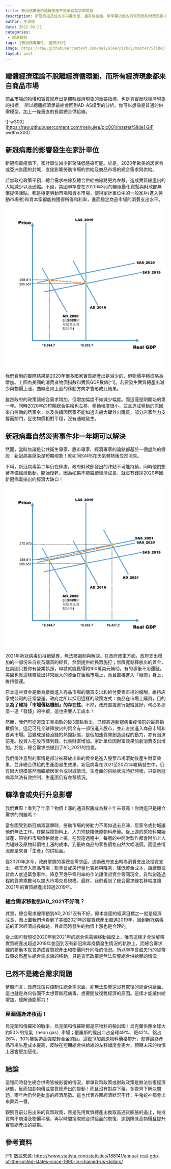 ```yaml
---
title: 新冠病毒後的通貨膨脹不是單純需求面問題
description: 新冠病毒造成的不只需求面，還有供給面，單單需求面的貨幣政策和財政政策不足以解決新冠病毒後續的經濟問題
author: 李玫郁
date: 2022-03-21
categories:
 - 經濟觀點
tags: [新冠病毒事件, 經濟評析]
image: https://raw.githubusercontent.com/meiyulee/pic001/master/Slide3.GIF
layout: post
---
```


## 總體經濟理論不脫離經濟循環圖，而所有經濟現象都來自商品市場

商品市場的物價和實質總產出是觀察經濟現象的重要指標，也是真實反映經濟現象的指標。
所以總體經濟學最終會回到AD-AS模型的分析。你可以想像是普通的供需模型，加上一條垂直的長期總合供給線。

![-w300](https://raw.githubusercontent.com/meiyulee/pic001/master/Slide1.GIF width=300)

## 新冠病毒的影響發生在家計單位

新冠病毒疫情下，家計單位減少群聚降低感染可能。於是，2020年歐美的居家令或亞洲各國的封城，直接影響勞動市場的供給及商品市場的總合需求與供給。

若無政府政策干預，總合需求曲線及總合供給曲線將更為左移，造成實質總產出的大幅減少以及通縮。不過，美國聯準會在2020年3月的無限量化寬鬆與財政部無償提供津貼，都是穩定勞動市場和資本市場，使得家計單位中的一般家戶(進入勞動市場者)和資本家都能夠獲得所得和利率，進而穩定商品市場的消費支出水平。

![第二圖](https://raw.githubusercontent.com/meiyulee/pic001/master/Slide2.GIF)

我們看到的實際結果是2020年很多國家實質總產出是減少的，但物價平穩或略為增加。上圖為美國的消費者物價指數和實質GDP數值[^1]。若要發生實質總產出減少與物價上漲，曲線應如上圖的移動方向才會形成此結果。

雖然政府的政策讓總合需求增加，但增加幅度不如減少幅度。而這僅是剛開始的第一年。同時2020年的短期總合供給也左移，移動幅度很小，並且造成移動的原因來自勞動的居家令，以及後續因居家不能如過去般大肆外出購買，部分店家無力支撐而關門，促使物價相對平穩，沒有通縮發生。

## 新冠病毒自然災害事件非一年期可以解決

然而，當時無論是公共衛生專家、股市專家、經濟專家的論點都基於一個虛無的假設：新冠病毒感染是短期現象！就如同SARS在天氣轉熱後忽然消失。

不料，新冠病毒第二年仍在肆虐。政府財政部發出的津貼不可能持續，同時他們想著準備經濟啟動，開始復甦。因為如果不能繼續經濟成長，就沒有錢還2020年因新冠病毒搞出的經濟大缺口！

![](https://raw.githubusercontent.com/meiyulee/pic001/master/Slide3.GIF)

2021年新冠病毒仍持續變異，無法被遏制與解決。在政府政策方面，政府支出增加的一部份來自疫苗購買的經費，無償提供給民眾施打；無限寬鬆釋放出的資金，在美國只要你有營業執照，申請就能獲得約100萬美元補助，有的事後不用還錢。美國也就這樣釋放出非常龐大的資金在金融市場上，而且直接進入「廠商」身上，維持營運。

原本這些資金是做為廠商進入商品市場的購買支出和給付要素市場的報酬，維持店家或公司的正常營運。政府之所以採用這樣的政策方式：商品在市場上購買，目的是**為了維持「市場價格機制」的存在性**。不然，政府直接進行配給就好，何必多那麼一道「發錢」的手續，這也需要人工成本！

然而，我們可從道瓊工業指數的破3萬點看出，已經高過新冠病毒疫情前的最高指數價位。這足可見全球釋放出的資金有一部份進入股市，並非直接進入商品市場和要素市場。這變成是錢滾錢的熱錢狀態，是個加速貨幣創造過程的動力，亦有泡沫前兆。投資人在股市賺到錢，代表財富增加。家計單位因財富效果加劇消費支出增加。於是，總合需求曲線到了AD_2021的位置。

我們得注意到的事情是部分被釋放出來的資金是進入股票市場滾動後產生財富效果，並非總合供給的生產面發生效果。新冠病毒在2021至2022年繼續發生中，仍有因大規模感然而繼續居家令或封城情況。生產面的供給狀況時好時壞，只要新冠病毒無法有效控制，生產面仍有左移情況。

## 聯準會或央行升息影響

我們實際上看到了什麼？物價上漲的通貨膨脹成為數十年來最高！你說這只是總合需求的問題嗎？

當各國受到新冠病毒襲擊時，勞動市場的勞動力不再如過去充沛，居家令或封城讓他們無法工作。在開採原物料上，人力短缺降低原物料產量。從上游的原物料開始減產，原物料市場價格就會上揚。在製造過程中，每層的中間財製作都會附加上人力短缺及原物料價格上漲的成本，到最終商品的零售價格自然大幅漲價。而這些情況都是來自「生產」的供給面。

從2020年迄今，政府掌握的事總合需求面，透過政府支出轉為消費支出及投資支出，補充進入商品市場；聯準會或央行量化寬鬆與降息，降低資金成本，讓廠商或貸款人度過緊急事件。降息至幾乎零利率的作法讓借貸資金等同現金，貨幣創造過程的貨幣乘數可以擴大市場交易規模。最終，我們看到了總合需求線右移幅度讓2021年的實質總產出超過2019年。

### 總合需求移動到AD_2021不好嗎？

其實，總合需求線移動到AD_2021沒有不好。原本各國的經濟目標之一就是經濟成長，而上圖我們也看到了美國2021年的實質總產出超過2019年，回到新冠病毒前的正常經濟成長軌跡。與此同時發生的物價上漲也是合理的。

從上圖可發現從2020年到2021年的總合供需線移動幅度上，唯有這樣才合理解釋實質總產出超過2019年並回到沒有新冠病毒疫情發生情況的軌跡上。而總合需求線的移動本就會造成實質總產出和物價同升同降的情況。所以聯準會或央行的貨幣政策必然產生總合需求線的移動，只是貨幣政策是無法影響總合供給面的情況。

## 已然不是總合需求問題

整體而言，政府政策只控制住總合需求面，卻無法影響還沒有恢復的總合供給面。這也就是為何各國不太想管新冠病毒，想要開放復甦經濟的原因。這樣才能讓供給增加，緩解通膨壓力！


### 屋漏偏逢連夜雨！

烏克蘭和俄羅斯的戰爭，烏克蘭和俄羅斯都是原物料的輸出國！烏克蘭供應全球大約50%的氖氣（neon gas）市場；俄羅斯的鎳出口占全球49%、鈀42%、鋁占26%，30%能製造高強度輕合金的鈦。這戰爭加劇原物料價格攀升，影響最終產品市場生產成本提高，反映在短期總合供給線的左移幅度會更大，預期未來的物價上漲會更加惡化。

## 結論

這種同時發生總合供需皆被影響的情況，單單貨幣政策或財政政策是無法恢復經濟狀態，反而加劇物價或實質總產出的變動！而且沒有對症下藥，多管齊下解決問題，兩年內仍然是動盪的經濟局勢。這也代表各國經濟狀況不佳，牛鬼蛇神都會出來舞弄一番。

觀察目前公告出來的貨幣政策，應是先用實質總產出換取高通貨膨脹的遏止，維持貨幣不崩潰及物價平穩，再以時間換取總合供給面的恢復，達到降低高物價且提升實質總產出的結果。


## 參考資料

[^1] 數據來源: https://www.statista.com/statistics/188141/annual-real-gdp-of-the-united-states-since-1990-in-chained-us-dollars/
